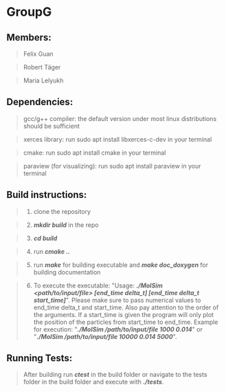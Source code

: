 # GroupG

## Members:

>Felix Guan

>Robert Täger

>Maria Lelyukh


## Dependencies: 

>gcc/g++ compiler: the default version under most linux distributions should be sufficient

>xerces library: run sudo apt install libxerces-c-dev in your terminal
    
>cmake: run sudo apt install cmake in your terminal

>paraview (for visualizing): run sudo apt install paraview in your terminal

## Build instructions:

>1. clone the repository

>2. ***mkdir build*** in the repo

>3. ***cd build***

>4. run ***cmake ..***

>5. run ***make*** for building executable and ***make doc_doxygen*** for building documentation

>6. To execute the executable: "Usage: ***./MolSim <path/to/input/file> [end_time delta_t]  [end_time delta_t start_time]***". 
Please make sure to pass numerical values to end_time delta_t and start_time. Also pay attention to the order of the arguments. If a start_time is given the program will only plot the position of the particles from start_time to end_time.
Example for execution: "***./MolSim /path/to/input/file 1000 0.014***" or "***./MolSim /path/to/input/file 10000 0.014 5000***".

## Running Tests:
    
>After building run ***ctest*** in the build folder or navigate to the tests folder in the build folder and execute with ***./tests***. 


